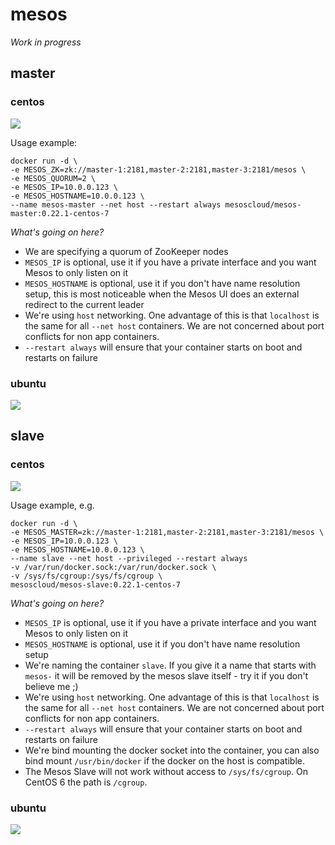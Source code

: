 # mesos

*Work in progress*

## master

### centos

[![](https://badge.imagelayers.io/mesoscloud/mesos-master:0.22.1-centos-7.svg)](https://imagelayers.io/?images=mesoscloud/mesos-master:0.22.1-centos-7)

Usage example:

```
docker run -d \
-e MESOS_ZK=zk://master-1:2181,master-2:2181,master-3:2181/mesos \
-e MESOS_QUORUM=2 \
-e MESOS_IP=10.0.0.123 \
-e MESOS_HOSTNAME=10.0.0.123 \
--name mesos-master --net host --restart always mesoscloud/mesos-master:0.22.1-centos-7
```

*What's going on here?*

- We are specifying a quorum of ZooKeeper nodes
- `MESOS_IP` is optional, use it if you have a private interface and you want Mesos to only listen on it
- `MESOS_HOSTNAME` is optional, use it if you don't have name resolution setup, this is most noticeable when the Mesos UI does an external redirect to the current leader
- We're using `host` networking.  One advantage of this is that `localhost` is the same for all `--net host` containers.  We are not concerned about port conflicts for non app containers.
- `--restart always` will ensure that your container starts on boot and restarts on failure

### ubuntu

[![](https://badge.imagelayers.io/mesoscloud/mesos-master:0.22.1-ubuntu-14.04.svg)](https://imagelayers.io/?images=mesoscloud/mesos-master:0.22.1-ubuntu-14.04)

## slave

### centos

[![](https://badge.imagelayers.io/mesoscloud/mesos-slave:0.22.1-centos-7.svg)](https://imagelayers.io/?images=mesoscloud/mesos-slave:0.22.1-centos-7)

Usage example, e.g.

```
docker run -d \
-e MESOS_MASTER=zk://master-1:2181,master-2:2181,master-3:2181/mesos \
-e MESOS_IP=10.0.0.123 \
-e MESOS_HOSTNAME=10.0.0.123 \
--name slave --net host --privileged --restart always
-v /var/run/docker.sock:/var/run/docker.sock \
-v /sys/fs/cgroup:/sys/fs/cgroup \
mesoscloud/mesos-slave:0.22.1-centos-7
```

*What's going on here?*

- `MESOS_IP` is optional, use it if you have a private interface and you want Mesos to only listen on it
- `MESOS_HOSTNAME` is optional, use it if you don't have name resolution setup
- We're naming the container `slave`.  If you give it a name that starts with `mesos-` it will be removed by the mesos slave itself - try it if you don't believe me ;)
- We're using `host` networking.  One advantage of this is that `localhost` is the same for all `--net host` containers.  We are not concerned about port conflicts for non app containers.
- `--restart always` will ensure that your container starts on boot and restarts on failure
- We're bind mounting the docker socket into the container, you can also bind mount `/usr/bin/docker` if the docker on the host is compatible.
- The Mesos Slave will not work without access to `/sys/fs/cgroup`.  On CentOS 6 the path is `/cgroup`.

### ubuntu

[![](https://badge.imagelayers.io/mesoscloud/mesos-slave:0.22.1-ubuntu-14.04.svg)](https://imagelayers.io/?images=mesoscloud/mesos-slave:0.22.1-ubuntu-14.04)
